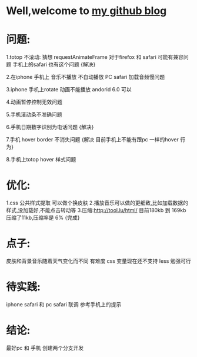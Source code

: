 
# Well,welcome to  [my github blog](http://yuqi17.github.io)


# 问题:
1.totop 不滚动:
猜想 requestAnimateFrame 对于firefox 和 safari 可能有兼容问题 手机上的safari 也有这个问题  {解决}

2.在iphone 手机上 音乐不播放  不自动播放  PC safari 加载音频慢问题

3.iphone 手机上rotate 动画不能播放   andorid 6.0 可以

4.动画暂停控制无效问题

5.手机滚动条不准确问题

6.手机日期数字识别为电话问题   {解决}

7.手机 hover border 不消失问题   {解决 目前手机上不能有跟pc 一样的hover 行为}

8.手机上totop hover 样式问题

# 优化:
1.css 公共样式提取  可以做个换皮肤
2.播放音乐可以做的更细致,比如加载数据的样式,没加载好,不能点击转动等
3.压缩:http://tool.lu/html/  目前180kb 到 169kb 压缩了11kb,压缩率是 6% {完成}

# 点子:
皮肤和背景音乐随着天气变化而不同  有难度 css 变量现在还不支持 less 勉强可行

# 待实践:
iphone  safari 和 pc safari 联调  参考手机上的提示

# 结论:
最好pc 和 手机 创建两个分支开发

